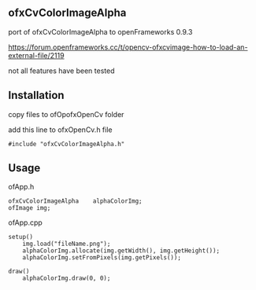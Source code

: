 ## ofxCvColorImageAlpha

port of ofxCvColorImageAlpha to openFrameworks 0.9.3

https://forum.openframeworks.cc/t/opencv-ofxcvimage-how-to-load-an-external-file/2119

not all features have been tested

## Installation
copy files to ofOpofxOpenCv folder

add this line to ofxOpenCv.h file
```
#include "ofxCvColorImageAlpha.h"
```
## Usage
ofApp.h
```
ofxCvColorImageAlpha	alphaColorImg;
ofImage img;
```
ofApp.cpp
```
setup()
	img.load("fileName.png");
	alphaColorImg.allocate(img.getWidth(), img.getHeight());
	alphaColorImg.setFromPixels(img.getPixels());
	
draw()
	alphaColorImg.draw(0, 0);
```







